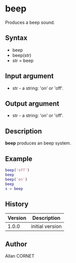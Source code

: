 # beep

Produces a beep sound.

## Syntax

- beep
- beep(str)
- str = beep

## Input argument

- str - a string: 'on' or 'off'.

## Output argument

- str - a string: 'on' or 'off'.

## Description

<b>beep</b> produces an beep system.

## Example

```matlab
beep('off')
beep
beep('on')
beep
s = beep
```

## History

| Version | Description     |
| ------- | --------------- |
| 1.0.0   | initial version |

## Author

Allan CORNET
